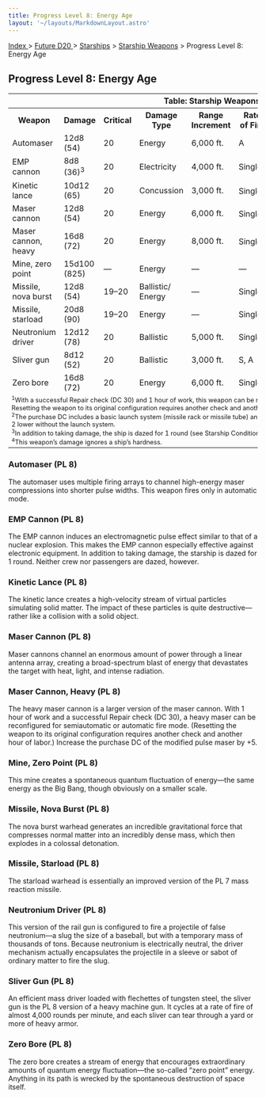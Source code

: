 ```yaml
---
title: Progress Level 8: Energy Age
layout: '~/layouts/MarkdownLayout.astro'
---
```


[ Index ](/) > [ Future D20 ](/future.d20.srd) > [Starships](/future.d20.srd/starships) > [Starship Weapons](/future.d20.srd/starships/starship) > Progress Level 8: Energy Age

## Progress Level 8: Energy Age


<table> <tr><th colspan="9">Table: Starship Weapons</th></tr> <tr><th>Weapon</th><th>Damage</th><th>Critical</th><th>Damage Type</th><th>Range Increment</th><th>Rate of Fire</th><th>Minimum Ship Size</th><th>Purchase DC</th><th>Restriction</th></tr> <tr><td>Automaser</td><td>12d8 (54)</td><td>20</td><td>Energy</td><td>6,000 ft.</td><td>A</td><td>Colossal</td><td>40</td><td>Res (+2)</td></tr> <tr class="shaded"><td>EMP cannon</td><td>8d8 (36)<sup>3</sup></td><td>20</td><td>Electricity</td><td>4,000 ft.</td><td>Single</td><td>Gargantuan</td><td>41</td><td>Res (+2)</td></tr> <tr><td>Kinetic lance</td><td>10d12 (65)</td><td>20</td><td>Concussion</td><td>3,000 ft.</td><td>Single<sup>1</sup></td><td>Colossal</td><td>42</td><td>Res (+2)</td></tr> <tr class="shaded"><td>Maser cannon</td><td>12d8 (54)</td><td>20</td><td>Energy</td><td>6,000 ft.</td><td>Single<sup>1</sup></td><td>Gargantuan</td><td>40</td><td>Lic (+1)</td></tr> <tr><td>Maser cannon, heavy</td><td>16d8 (72)</td><td>20</td><td>Energy</td><td>8,000 ft.</td><td>Single<sup>1</sup></td><td>Colossal</td><td>44</td><td>Res (+2)</td></tr> <tr class="shaded"><td>Mine, zero point</td><td>15d100 (825)</td><td>—</td><td>Energy</td><td>—</td><td>—</td><td>Colossal</td><td>48</td><td>Mil (+3)</td></tr> <tr><td>Missile, nova burst</td><td>12d8 (54)</td><td>19–20</td><td>Ballistic/ Energy</td><td>—</td><td>Single</td><td>Gargantuan</td><td>452</td><td>Mil (+3)</td></tr> <tr class="shaded"><td>Missile, starload</td><td>20d8 (90)</td><td>19–20</td><td>Energy</td><td>—</td><td>Single</td><td>Huge</td><td>452</td><td>Mil (+3)</td></tr> <tr><td>Neutronium driver</td><td>12d12 (78)</td><td>20</td><td>Ballistic</td><td>5,000 ft.</td><td>Single</td><td>Colossal</td><td>42</td><td>Mil (+3)</td></tr> <tr class="shaded"><td>Sliver gun</td><td>8d12 (52)</td><td>20</td><td>Ballistic</td><td>3,000 ft.</td><td>S, A</td><td>Gargantuan</td><td>39</td><td>Res (+2)</td></tr> <tr><td>Zero bore</td><td>16d8 (72)</td><td>20</td><td>Energy</td><td>6,000 ft.</td><td>Single</td><td>Colossal</td><td>52</td><td>Mil (+3)</td></tr> <tr><td colspan="9" style="text-align: left; font-size: .8em;"> <sup>1</sup>With a successful Repair check (DC 30) and 1 hour of work, this weapon can be modified for semiautomatic or automatic fire mode. Resetting the weapon to its original configuration requires another check and another hour of labor.<br/> <sup>2</sup>The purchase DC includes a basic launch system (missile rack or missile tube) and eight missiles with warheads. The purchase DC is 2 lower without the launch system.<br/> <sup>3</sup>In addition to taking damage, the ship is dazed for 1 round (see Starship Condition Summary).<br/> <sup>4</sup>This weapon’s damage ignores a ship’s hardness.<br/> </td></tr> </table>


### Automaser (PL 8)

The automaser uses multiple firing arrays to channel high-energy maser
compressions into shorter pulse widths. This weapon fires only in automatic
mode.

### EMP Cannon (PL 8)

The EMP cannon induces an electromagnetic pulse effect similar to that of a
nuclear explosion. This makes the EMP cannon especially effective against
electronic equipment. In addition to taking damage, the starship is dazed for
1 round. Neither crew nor passengers are dazed, however.

### Kinetic Lance (PL 8)

The kinetic lance creates a high-velocity stream of virtual particles
simulating solid matter. The impact of these particles is quite
destructive—rather like a collision with a solid object.

### Maser Cannon (PL 8)

Maser cannons channel an enormous amount of power through a linear antenna
array, creating a broad-spectrum blast of energy that devastates the target
with heat, light, and intense radiation.

### Maser Cannon, Heavy (PL 8)

The heavy maser cannon is a larger version of the maser cannon. With 1 hour of
work and a successful Repair check (DC 30), a heavy maser can be reconfigured
for semiautomatic or automatic fire mode. (Resetting the weapon to its
original configuration requires another check and another hour of labor.)
Increase the purchase DC of the modified pulse maser by +5.

### Mine, Zero Point (PL 8)

This mine creates a spontaneous quantum fluctuation of energy—the same energy
as the Big Bang, though obviously on a smaller scale.

### Missile, Nova Burst (PL 8)

The nova burst warhead generates an incredible gravitational force that
compresses normal matter into an incredibly dense mass, which then explodes in
a colossal detonation.

### Missile, Starload (PL 8)

The starload warhead is essentially an improved version of the PL 7 mass
reaction missile.

### Neutronium Driver (PL 8)

This version of the rail gun is configured to fire a projectile of false
neutronium—a slug the size of a baseball, but with a temporary mass of
thousands of tons. Because neutronium is electrically neutral, the driver
mechanism actually encapsulates the projectile in a sleeve or sabot of
ordinary matter to fire the slug.

### Sliver Gun (PL 8)

An efficient mass driver loaded with flechettes of tungsten steel, the sliver
gun is the PL 8 version of a heavy machine gun. It cycles at a rate of fire of
almost 4,000 rounds per minute, and each sliver can tear through a yard or
more of heavy armor.

### Zero Bore (PL 8)

The zero bore creates a stream of energy that encourages extraordinary amounts
of quantum energy fluctuation—the so-called “zero point” energy. Anything in
its path is wrecked by the spontaneous destruction of space itself.

